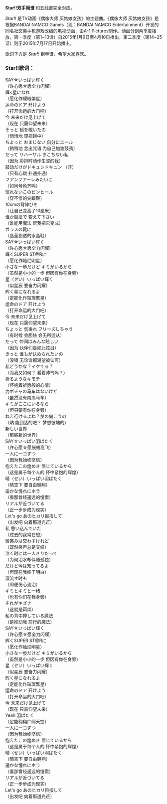 

**Star!!双手简谱** 和五线谱完全对应。

_Star!!_ 是TV动画《偶像大师 灰姑娘女孩》的主题曲。《偶像大师 灰姑娘女孩》是根据BANDAI NAMCO Games（现：BANDAI
NAMCO Entertainment）开发的同名社交类手机游戏改编的电视动画，由A-1
Pictures制作。动画分割两季度播放，第一季度（第1~13话）自2015年1月9日至4月10日播出，第二季度（第14~25话）则于2015年7月17日开始播出。

歌词下方是 _Star!!_ 钢琴谱，希望大家喜欢。

### Star!!歌词：

SAY☆いっぱい辉く  
（许心愿☆愿全力闪耀）  
辉<星になれ  
（愿化作耀眼繁星）  
运命のドア 开けよう  
（打开命运的大门吧）  
今 未来だけ见上げて  
（现在 只需仰望未来）  
そっと 镜を覗いたの  
（悄悄地 窥视镜中）  
ちよっと おまじない 自分にエール  
（稍稍地 念出咒语 为自己加油鼓劲）  
だって リハーサル ぎこちない私  
（因为 彩排时动作生涩的我）  
鼓动だけがドキュンドキュン （汗）  
（只有心跳 扑通扑通）  
フアンフアーレみたいに  
（如同号角齐鸣）  
惯れないこのピンヒール  
（穿不惯的尖跟鞋）  
10cmの背伸びを  
（让自己变高了10厘米）  
谁か魔法で 変えて下さい  
（谁能用魔法 帮我把它变成）  
ガラスの靴に  
（晶莹剔透的水晶鞋）  
SAY☆いっぱい辉く  
（许心愿☆愿全力闪耀）  
辉くSUPER ST@Rに  
（愿化作灿烂明星）  
小さな一歩だけど キミがいるから  
（虽然是小小的一步 但因有你在身旁）  
星（せい）いっぱい辉く  
（似星辰 要奋力闪耀）  
辉く星になれるよ  
（定能化作璀璨繁星）  
运命のドア 开けよう  
（打开命运的大门吧）  
今 未来だけ见上げて  
（现在 只需仰望未来）  
ちょっと 気後れ フリーズしちゃう  
（有时候 会胆怯 会无所适从）  
だって 仲间はみんな眩しい  
（因为 伙伴们是如此炫目）  
きっと 谁もが认められたいの  
（没错 无论谁都渴望被认可）  
私どうかな？イケてる？  
（而我又如何？ 看着帅气吗？）  
祈るようなキモチ  
（怀抱着祈愿般的心情）  
力ボチャの马车はないけど  
（虽然没有南瓜马车）  
キミがここにいるなら  
（但只要有你在身旁）  
ねえ行けるよね？梦の向こうの  
（呐 能到达的吧？ 梦想彼端的）  
新しい世界  
（那崭新的世界）  
SAY☆いっぱい羽ばたく  
（许心愿☆愿展翅高飞）  
一人に一コずつ  
（因为我始终坚信）  
抱えたこの煌めき 信じているから  
（这是属于每个人的 怀中紧抱的辉煌）  
晴（せい）いっぱい羽ばたく  
（晴空下 要自由翱翔）  
遥かな憧れにホラ  
（看那曾经遥远的憧憬）  
リアルが近づいてる  
（正一步步成为现实）  
Let's go あのヒカリ目指して  
（出发吧 向着那道光芒）  
私 思い込んでいた  
（过去的我常在想）  
微笑みは交わすけれど  
（既然笑声总是交织）  
泣く时には一人きりだって  
（为何泪水却伴随孤独）  
だけど今は知ってるよ  
（但现在我终于明白）  
涙流す时も  
（即便伤心流泪）  
キミとキミと一绪  
（也有你们在我身旁）  
それがキズナ  
（这就是羁绊）  
私の背中押している魔法  
（是推动我 前行的魔法）  
SAY☆いっぱい辉く  
（许心愿☆愿全力闪耀）  
辉くSUPER ST@Rに  
（愿化作灿烂明星）  
小さな一歩だけど キミがいるから  
（虽然是小小的一步 但因有你在身旁）  
星（せい）いっぱい辉く  
（似星辰 要奋力闪耀）  
辉く星になれるよ  
（定能化作璀璨繁星）  
运命のドア 开けよう  
（打开命运的大门吧）  
今 未来だけ见上げて  
（现在 只需仰望未来）  
Yeah 羽ばたく  
（定能翱翔广阔天空）  
一人に一コずつ  
（因为我始终坚信）  
抱えたこの煌めき 信じているから  
（这是属于每个人的 怀中紧抱的辉煌）  
晴（せい）いっぱい羽ばたく  
（晴空下 要自由翱翔）  
遥かな憧れにホラ  
（看那曾经遥远的憧憬）  
リアルが近づいてる  
（正一步步成为现实）  
Let's go あのヒカリ目指して  
（出发吧 向着那道光芒）  


